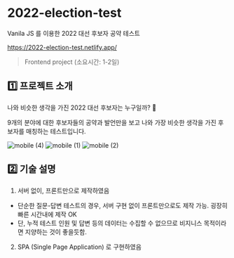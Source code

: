 # 2022-election-test
Vanila JS 를 이용한 2022 대선 후보자 공약 테스트

https://2022-election-test.netlify.app/
> Frontend project (소요시간: 1-2일)

## 1️⃣ 프로젝트 소개
나와 비슷한 생각을 가진 2022 대선 후보자는 누구일까? 🧐 

9개의 분야에 대한 후보자들의 공약과 발언만을 보고 나와 가장 비슷한 생각을 가진 후보자를 매칭하는 테스트입니다.


![mobile (4)](https://user-images.githubusercontent.com/74564995/155836305-3ec9c3d1-542b-421b-a5f3-405c47772a9d.png)
![mobile (1)](https://user-images.githubusercontent.com/74564995/155836098-2cac667b-f448-4a52-8795-fdb2f66a43f8.png)
![mobile (2)](https://user-images.githubusercontent.com/74564995/155836102-517b4deb-0ec7-4b69-9de6-fe36d9acc337.png)




## 2️⃣ 기술 설명
1. 서버 없이, 프론트만으로 제작하였음
- 단순한 질문-답변 테스트의 경우, 서버 구현 없이 프론트만으로도 제작 가능. 굉장히 빠른 시간내에 제작 OK
- 단, 누적 테스트 인원 및 답변 등의 데이터는 수집할 수 없으므로 비지니스 목적이라면 지양하는 것이 좋을듯함.

2. SPA (Single Page Application) 로 구현하였음
